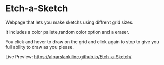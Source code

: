 
# Etch-a-Sketch
Webpage that lets you make sketchs using diffrent grid sizes.

It includes a color pallete,random color option and a eraser.

You click and hover to draw on the grid and click again to stop to give you full ability to draw as you please.

Live Preview:  https://alparslankilinc.github.io/Etch-a-Sketch/
